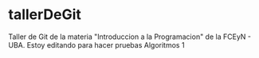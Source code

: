 # tallerDeGit

Taller de Git de la materia "Introduccion a la Programacion" de la FCEyN - UBA.
Estoy editando para hacer pruebas Algoritmos 1